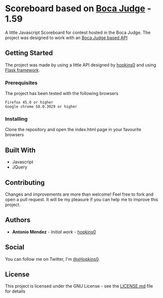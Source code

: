 # Scoreboard based on [Boca Judge](https://www.ime.usp.br/~cassio/boca/) - 1.59


A little Javascript Scoreboard for contest hosted in the Boca Judge.
The project was designed to work with an [Boca Judge based API](https://github.com/hopkins0)


## Getting Started

The project was made by using a little API designed by [hopkins0](https://github.com/hopkins0) and using [Flask framework](http://flask.pocoo.org/).

### Prerequisites

The project has been tested with the following browsers
```
Firefox 45.0 or higher
Google chrome 58.0.3029 or higher
```

### Installing

Clone the repository and open the index.html page in your favourite browsers


## Built With
* Javascript
* JQuery

## Contributing

Changes and improvements are more than welcome! Feel free to fork and open a pull request.
It will be my pleasure if you can help me to improve this project. 


## Authors

* **Antonio Mendez** - *Initial work* - [hopkins0](https://github.com/hopkins0)

## Social

You can follow me on Twitter, I'm [@xHopkins0](http://twitter.com/xHopkins0).

## License

This project is licensed under the GNU License - see the [LICENSE.md](LICENSE.md) file for details
